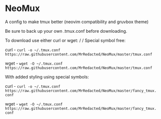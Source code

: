 # NeoMux
A config to make tmux better (neovim compatibility and gruvbox theme)

Be sure to back up your own .tmux.conf before downloading.

To download use either curl or wget: 
/
/
Special symbol free: 

curl - `curl -o ~/.tmux.conf https://raw.githubusercontent.com/MrRedacted/NeoMux/master/tmux.conf`

wget - `wget -O ~/.tmux.conf https://raw.githubusercontent.com/MrRedacted/NeoMux/master/tmux.conf`

With added styling using special symbols: 

curl - `curl -o ~/.tmux.conf https://raw.githubusercontent.com/MrRedacted/NeoMux/master/fancy_tmux.conf`

wget - `wget -O ~/.tmux.conf https://raw.githubusercontent.com/MrRedacted/NeoMux/master/fancy_tmux.conf`
